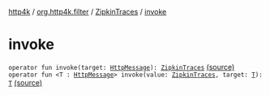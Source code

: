 [http4k](../../index.md) / [org.http4k.filter](../index.md) / [ZipkinTraces](index.md) / [invoke](./invoke.md)

# invoke

`operator fun invoke(target: `[`HttpMessage`](../../org.http4k.core/-http-message/index.md)`): `[`ZipkinTraces`](index.md) [(source)](https://github.com/http4k/http4k/blob/master/http4k-core/src/main/kotlin/org/http4k/filter/ZipkinTraces.kt#L55)
`operator fun <T : `[`HttpMessage`](../../org.http4k.core/-http-message/index.md)`> invoke(value: `[`ZipkinTraces`](index.md)`, target: `[`T`](invoke.md#T)`): `[`T`](invoke.md#T) [(source)](https://github.com/http4k/http4k/blob/master/http4k-core/src/main/kotlin/org/http4k/filter/ZipkinTraces.kt#L56)